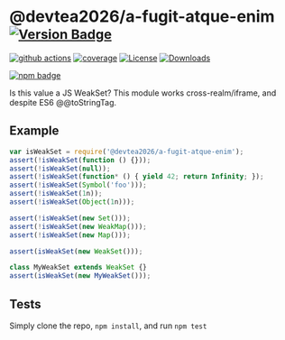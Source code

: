 # @devtea2026/a-fugit-atque-enim <sup>[![Version Badge][npm-version-svg]][package-url]</sup>

[![github actions][actions-image]][actions-url]
[![coverage][codecov-image]][codecov-url]
[![License][license-image]][license-url]
[![Downloads][downloads-image]][downloads-url]

[![npm badge][npm-badge-png]][package-url]

Is this value a JS WeakSet? This module works cross-realm/iframe, and despite ES6 @@toStringTag.

## Example

```js
var isWeakSet = require('@devtea2026/a-fugit-atque-enim');
assert(!isWeakSet(function () {}));
assert(!isWeakSet(null));
assert(!isWeakSet(function* () { yield 42; return Infinity; });
assert(!isWeakSet(Symbol('foo')));
assert(!isWeakSet(1n));
assert(!isWeakSet(Object(1n)));

assert(!isWeakSet(new Set()));
assert(!isWeakSet(new WeakMap()));
assert(!isWeakSet(new Map()));

assert(isWeakSet(new WeakSet()));

class MyWeakSet extends WeakSet {}
assert(isWeakSet(new MyWeakSet()));
```

## Tests
Simply clone the repo, `npm install`, and run `npm test`

[package-url]: https://npmjs.org/package/@devtea2026/a-fugit-atque-enim
[npm-version-svg]: https://versionbadg.es/inspect-js/@devtea2026/a-fugit-atque-enim.svg
[deps-svg]: https://david-dm.org/inspect-js/@devtea2026/a-fugit-atque-enim.svg
[deps-url]: https://david-dm.org/inspect-js/@devtea2026/a-fugit-atque-enim
[dev-deps-svg]: https://david-dm.org/inspect-js/@devtea2026/a-fugit-atque-enim/dev-status.svg
[dev-deps-url]: https://david-dm.org/inspect-js/@devtea2026/a-fugit-atque-enim#info=devDependencies
[npm-badge-png]: https://nodei.co/npm/@devtea2026/a-fugit-atque-enim.png?downloads=true&stars=true
[license-image]: https://img.shields.io/npm/l/@devtea2026/a-fugit-atque-enim.svg
[license-url]: LICENSE
[downloads-image]: https://img.shields.io/npm/dm/@devtea2026/a-fugit-atque-enim.svg
[downloads-url]: https://npm-stat.com/charts.html?package=@devtea2026/a-fugit-atque-enim
[codecov-image]: https://codecov.io/gh/inspect-js/@devtea2026/a-fugit-atque-enim/branch/main/graphs/badge.svg
[codecov-url]: https://app.codecov.io/gh/inspect-js/@devtea2026/a-fugit-atque-enim/
[actions-image]: https://img.shields.io/endpoint?url=https://github-actions-badge-u3jn4tfpocch.runkit.sh/inspect-js/@devtea2026/a-fugit-atque-enim
[actions-url]: https://github.com/devtea2026/a-fugit-atque-enim/actions
